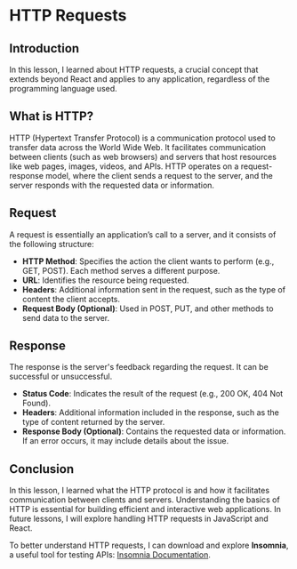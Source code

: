 # HTTP Requests

## Introduction  
In this lesson, I learned about HTTP requests, a crucial concept that extends beyond React and applies to any application, regardless of the programming language used.  

## What is HTTP?  
HTTP (Hypertext Transfer Protocol) is a communication protocol used to transfer data across the World Wide Web. It facilitates communication between clients (such as web browsers) and servers that host resources like web pages, images, videos, and APIs. HTTP operates on a request-response model, where the client sends a request to the server, and the server responds with the requested data or information.  

## Request  
A request is essentially an application’s call to a server, and it consists of the following structure:  

- **HTTP Method**: Specifies the action the client wants to perform (e.g., GET, POST). Each method serves a different purpose.  
- **URL**: Identifies the resource being requested.  
- **Headers**: Additional information sent in the request, such as the type of content the client accepts.  
- **Request Body (Optional)**: Used in POST, PUT, and other methods to send data to the server.  

## Response  
The response is the server's feedback regarding the request. It can be successful or unsuccessful.  

- **Status Code**: Indicates the result of the request (e.g., 200 OK, 404 Not Found).  
- **Headers**: Additional information included in the response, such as the type of content returned by the server.  
- **Response Body (Optional)**: Contains the requested data or information. If an error occurs, it may include details about the issue.  

## Conclusion  
In this lesson, I learned what the HTTP protocol is and how it facilitates communication between clients and servers. Understanding the basics of HTTP is essential for building efficient and interactive web applications. In future lessons, I will explore handling HTTP requests in JavaScript and React.  

To better understand HTTP requests, I can download and explore **Insomnia**, a useful tool for testing APIs: [Insomnia Documentation](https://insomnia.rest/).